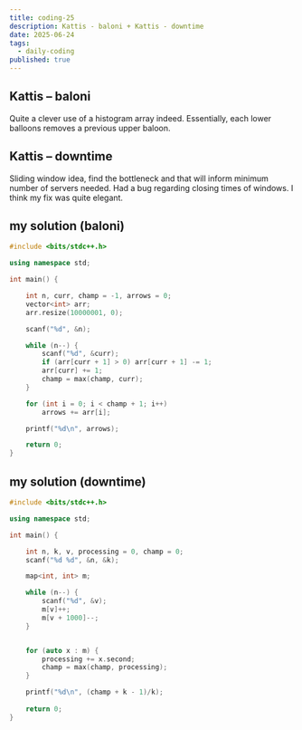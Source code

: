 ```yaml
---
title: coding-25
description: Kattis - baloni + Kattis - downtime
date: 2025-06-24
tags:
  - daily-coding
published: true
---
```

## Kattis – baloni
Quite a clever use of a histogram array indeed. Essentially, each lower balloons removes a previous upper baloon.
## Kattis – downtime
Sliding window idea, find the bottleneck and that will inform minimum number of servers needed. Had a bug regarding closing times of windows. I think my fix was quite elegant.
## my solution (baloni)
```cpp
#include <bits/stdc++.h>

using namespace std;

int main() {

	int n, curr, champ = -1, arrows = 0;
	vector<int> arr;
	arr.resize(10000001, 0);

	scanf("%d", &n);

	while (n--) {
		scanf("%d", &curr);
		if (arr[curr + 1] > 0) arr[curr + 1] -= 1;
		arr[curr] += 1;
		champ = max(champ, curr);
	}

	for (int i = 0; i < champ + 1; i++)
		arrows += arr[i];

	printf("%d\n", arrows);	

	return 0;
}
```
## my solution (downtime)
```cpp
#include <bits/stdc++.h>

using namespace std;

int main() {

	int n, k, v, processing = 0, champ = 0;
	scanf("%d %d", &n, &k);

	map<int, int> m;

	while (n--) {
		scanf("%d", &v);
		m[v]++;
		m[v + 1000]--;
	}


	for (auto x : m) {
		processing += x.second;		
		champ = max(champ, processing);
	}

	printf("%d\n", (champ + k - 1)/k);
	
	return 0;
}
```